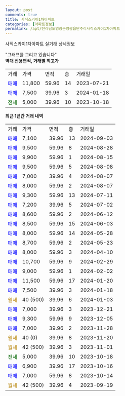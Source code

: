 ```yaml
---
layout: post
comments: true
title: 사직스카이1차아파트
categories: [아파트정보]
permalink: /apt/전라남도영광군영광읍단주리사직스카이1차아파트
---
```


사직스카이1차아파트 실거래 상세정보

<script type="text/javascript">
  google.charts.load('current', {'packages':['line', 'corechart']});
  google.charts.setOnLoadCallback(drawChart);

  function drawChart() {
    var data = new google.visualization.DataTable();
    data.addColumn('date', '거래일');
    data.addColumn('number', "매매");
    data.addColumn('number', "전세");
    data.addColumn('number', "전매");

    data.addRows([[new Date(Date.parse("2024-09-03")), 7100, null, null], [new Date(Date.parse("2024-08-28")), 9500, null, null], [new Date(Date.parse("2024-08-15")), 9900, null, null], [new Date(Date.parse("2024-08-08")), 9500, null, null], [new Date(Date.parse("2024-08-07")), 7000, null, null], [new Date(Date.parse("2024-08-07")), 8000, null, null], [new Date(Date.parse("2024-07-11")), 9300, null, null], [new Date(Date.parse("2024-07-02")), 7200, null, null], [new Date(Date.parse("2024-06-12")), 8600, null, null], [new Date(Date.parse("2024-06-03")), 8500, null, null], [new Date(Date.parse("2024-05-28")), 8000, null, null], [new Date(Date.parse("2024-05-23")), 8700, null, null], [new Date(Date.parse("2024-04-10")), 8000, null, null], [new Date(Date.parse("2024-02-29")), 10700, null, null], [new Date(Date.parse("2024-02-02")), 9000, null, null], [new Date(Date.parse("2024-01-20")), 11500, null, null], [new Date(Date.parse("2024-01-18")), 7500, null, null], [new Date(Date.parse("2024-01-03")), null, null, null], [new Date(Date.parse("2023-12-21")), 7000, null, null], [new Date(Date.parse("2023-12-05")), 9300, null, null], [new Date(Date.parse("2023-11-28")), 7000, null, null], [new Date(Date.parse("2023-11-20")), null, null, null], [new Date(Date.parse("2023-11-01")), null, null, null], [new Date(Date.parse("2023-10-18")), null, 5000, null], [new Date(Date.parse("2023-10-16")), 6900, null, null], [new Date(Date.parse("2023-10-14")), 7000, null, null], [new Date(Date.parse("2023-09-19")), null, null, null]]);

    var options = {
      hAxis: {
        format: 'yyyy/MM/dd'
      },    
      lineWidth: 0,
      pointsVisible: true,    
      title: '최근 1년간 유형별 실거래가 분포',
      legend: { position: 'bottom' }
    };

    var formatter = new google.visualization.NumberFormat({pattern:'###,###'} );
    formatter.format(data, 1);
    formatter.format(data, 2);
    
    setTimeout(function() {
        var chart = new google.visualization.LineChart(document.getElementById('columnchart_material'));
        chart.draw(data, (options));
        document.getElementById('loading').style.display = 'none';
    }, 200);
  }
</script>


<div id="loading" style="z-index:20; display: block; margin-left: 0px">"그래프를 그리고 있습니다"</div>
<div id="columnchart_material" style="width: 95%; margin-left: 0px; display: block"></div>
<!-- contents start -->
<b>역대 전용면적, 거래별 최고가</b>
<table class="sortable">
    <tr>
      <td>거래</td>
      <td>가격</td>
      <td>면적</td>
      <td>층</td>
      <td>거래일</td>
    </tr>
        <tr>
          <td><a style="color: blue">매매</a></td>
          <td>11,800</td>
          <td>59.96</td>
          <td>14</td>
          <td>2023-07-21</td>
        </tr>            <tr>
          <td><a style="color: blue">매매</a></td>
          <td>7,500</td>
          <td>39.96</td>
          <td>3</td>
          <td>2024-01-18</td>
        </tr>        
        <tr>
              <td><a style="color: darkgreen">전세</a></td>
              <td>5,000</td>
              <td>39.96</td>
              <td>10</td>
              <td>2023-10-18</td>
            </tr>        
    
</table>

<b>최근 1년간 거래 내역</b>

<table class="sortable">
    <tr>
      <td>거래</td>
      <td>가격</td>
      <td>면적</td>
      <td>층</td>
      <td>거래일</td>
    </tr>
    <tr>
      <td><a style="color: blue">매매</a></td>
      <td>7,100</td>
      <td>39.96</td>
      <td>13</td>
      <td>2024-09-03</td>
    </tr>          <tr>
      <td><a style="color: blue">매매</a></td>
      <td>9,500</td>
      <td>59.96</td>
      <td>8</td>
      <td>2024-08-28</td>
    </tr>          <tr>
      <td><a style="color: blue">매매</a></td>
      <td>9,900</td>
      <td>59.96</td>
      <td>1</td>
      <td>2024-08-15</td>
    </tr>          <tr>
      <td><a style="color: blue">매매</a></td>
      <td>9,500</td>
      <td>59.96</td>
      <td>5</td>
      <td>2024-08-08</td>
    </tr>          <tr>
      <td><a style="color: blue">매매</a></td>
      <td>7,000</td>
      <td>39.96</td>
      <td>4</td>
      <td>2024-08-07</td>
    </tr>          <tr>
      <td><a style="color: blue">매매</a></td>
      <td>8,000</td>
      <td>59.96</td>
      <td>2</td>
      <td>2024-08-07</td>
    </tr>          <tr>
      <td><a style="color: blue">매매</a></td>
      <td>9,300</td>
      <td>59.96</td>
      <td>13</td>
      <td>2024-07-11</td>
    </tr>          <tr>
      <td><a style="color: blue">매매</a></td>
      <td>7,200</td>
      <td>39.96</td>
      <td>5</td>
      <td>2024-07-02</td>
    </tr>          <tr>
      <td><a style="color: blue">매매</a></td>
      <td>8,600</td>
      <td>59.96</td>
      <td>2</td>
      <td>2024-06-12</td>
    </tr>          <tr>
      <td><a style="color: blue">매매</a></td>
      <td>8,500</td>
      <td>59.96</td>
      <td>15</td>
      <td>2024-06-03</td>
    </tr>          <tr>
      <td><a style="color: blue">매매</a></td>
      <td>8,000</td>
      <td>59.96</td>
      <td>14</td>
      <td>2024-05-28</td>
    </tr>          <tr>
      <td><a style="color: blue">매매</a></td>
      <td>8,700</td>
      <td>59.96</td>
      <td>2</td>
      <td>2024-05-23</td>
    </tr>          <tr>
      <td><a style="color: blue">매매</a></td>
      <td>8,000</td>
      <td>59.96</td>
      <td>3</td>
      <td>2024-04-10</td>
    </tr>          <tr>
      <td><a style="color: blue">매매</a></td>
      <td>10,700</td>
      <td>59.96</td>
      <td>9</td>
      <td>2024-02-29</td>
    </tr>          <tr>
      <td><a style="color: blue">매매</a></td>
      <td>9,000</td>
      <td>59.96</td>
      <td>1</td>
      <td>2024-02-02</td>
    </tr>          <tr>
      <td><a style="color: blue">매매</a></td>
      <td>11,500</td>
      <td>59.96</td>
      <td>17</td>
      <td>2024-01-20</td>
    </tr>          <tr>
      <td><a style="color: blue">매매</a></td>
      <td>7,500</td>
      <td>39.96</td>
      <td>3</td>
      <td>2024-01-18</td>
    </tr>          <tr>
      <td><a style="color: darkgoldenrod">월세</a></td>
      <td>40 (500)</td>
      <td>39.96</td>
      <td>6</td>
      <td>2024-01-03</td>
    </tr>          <tr>
      <td><a style="color: blue">매매</a></td>
      <td>7,000</td>
      <td>39.96</td>
      <td>3</td>
      <td>2023-12-21</td>
    </tr>          <tr>
      <td><a style="color: blue">매매</a></td>
      <td>9,300</td>
      <td>59.96</td>
      <td>9</td>
      <td>2023-12-05</td>
    </tr>          <tr>
      <td><a style="color: blue">매매</a></td>
      <td>7,000</td>
      <td>39.96</td>
      <td>2</td>
      <td>2023-11-28</td>
    </tr>          <tr>
      <td><a style="color: darkgoldenrod">월세</a></td>
      <td>40 (0)</td>
      <td>39.96</td>
      <td>8</td>
      <td>2023-11-20</td>
    </tr>          <tr>
      <td><a style="color: darkgoldenrod">월세</a></td>
      <td>42 (500)</td>
      <td>39.96</td>
      <td>3</td>
      <td>2023-11-01</td>
    </tr>          <tr>
      <td><a style="color: darkgreen">전세</a></td>
      <td>5,000</td>
      <td>39.96</td>
      <td>10</td>
      <td>2023-10-18</td>
    </tr>          <tr>
      <td><a style="color: blue">매매</a></td>
      <td>6,900</td>
      <td>39.96</td>
      <td>17</td>
      <td>2023-10-16</td>
    </tr>          <tr>
      <td><a style="color: blue">매매</a></td>
      <td>7,000</td>
      <td>59.96</td>
      <td>8</td>
      <td>2023-10-14</td>
    </tr>          <tr>
      <td><a style="color: darkgoldenrod">월세</a></td>
      <td>42 (500)</td>
      <td>39.96</td>
      <td>4</td>
      <td>2023-09-19</td>
    </tr>      </table>
<!-- contents end -->    

